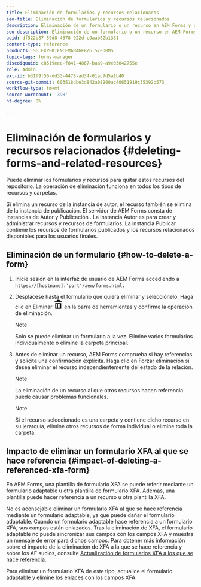```yaml
---
title: Eliminación de formularios y recursos relacionados
seo-title: Eliminación de formularios y recursos relacionados
description: Eliminación de un formulario o un recurso en AEM Forms y el impacto en los recursos a los que se hace referencia y de referencia y en los formularios XFA.
seo-description: Eliminación de un formulario o un recurso en AEM Forms y el impacto en los recursos a los que se hace referencia y de referencia y en los formularios XFA.
uuid: df522b87-59d8-4678-922d-c9aab82b1381
content-type: reference
products: SG_EXPERIENCEMANAGER/6.5/FORMS
topic-tags: forms-manager
discoiquuid: c8519eec-f841-4867-baa9-a9e03042755e
role: Admin
exl-id: b31f9f56-dd33-4478-ad34-01ac7d5a1b40
source-git-commit: 603518dbe3d842a08900ac40651919c55392b573
workflow-type: tm+mt
source-wordcount: '398'
ht-degree: 0%

---
```


# Eliminación de formularios y recursos relacionados {#deleting-forms-and-related-resources}

Puede eliminar los formularios y recursos para quitar estos recursos del repositorio. La operación de eliminación funciona en todos los tipos de recursos y carpetas.

Si elimina un recurso de la instancia de autor, el recurso también se elimina de la instancia de publicación. El servidor de AEM Forms consta de instancias de Autor y Publicación . La instancia Autor es para crear y administrar recursos y recursos de formularios. La instancia Publicar contiene los recursos de formularios publicados y los recursos relacionados disponibles para los usuarios finales.

## Eliminación de un formulario {#how-to-delete-a-form}

1. Inicie sesión en la interfaz de usuario de AEM Forms accediendo a `https://[hostname]:'port'/aem/forms.html.`
1. Desplácese hasta el formulario que quiera eliminar y selecciónelo. Haga clic en Eliminar ![aem6forms_delete2](assets/aem6forms_delete2.png) en la barra de herramientas y confirme la operación de eliminación.

   >[!NOTE]
   >
   >Solo se puede eliminar un formulario a la vez. Elimine varios formularios individualmente o elimine la carpeta principal.

1. Antes de eliminar un recurso, AEM Forms comprueba si hay referencias y solicita una confirmación explícita. Haga clic en Forzar eliminación si desea eliminar el recurso independientemente del estado de la relación.

   >[!NOTE]
   >
   >La eliminación de un recurso al que otros recursos hacen referencia puede causar problemas funcionales.

   >[!NOTE]
   >
   >Si el recurso seleccionado es una carpeta y contiene dicho recurso en su jerarquía, elimine otros recursos de forma individual o elimine toda la carpeta.

## Impacto de eliminar un formulario XFA al que se hace referencia {#impact-of-deleting-a-referenced-xfa-form}

En AEM Forms, una plantilla de formulario XFA se puede referir mediante un formulario adaptable u otra plantilla de formulario XFA. Además, una plantilla puede hacer referencia a un recurso u otra plantilla XFA.

No es aconsejable eliminar un formulario XFA al que se hace referencia mediante un formulario adaptable, ya que puede dañar el formulario adaptable. Cuando un formulario adaptable hace referencia a un formulario XFA, sus campos están enlazados. Tras la eliminación de XFA, el formulario adaptable no puede sincronizar sus campos con los campos XFA y muestra un mensaje de error para dichos campos. Para obtener más información sobre el impacto de la eliminación de XFA a la que se hace referencia y sobre los AF sucios, consulte [Actualización de formularios XFA a los que se hace referencia](/help/forms/using/get-xdp-pdf-documents-aem.md#p-updating-referenced-xfa-forms-p).

Para eliminar un formulario XFA de este tipo, actualice el formulario adaptable y elimine los enlaces con los campos XFA.
